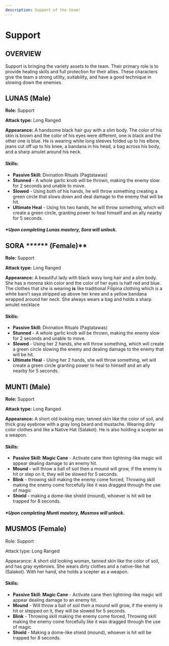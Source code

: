 ```yaml
---
description: Support of the team!
---
```


# Support

## OVERVIEW

Support is bringing the variety assets to the team. Their primary role is to provide healing skills and full protection for their allies. These characters give the team a strong utility, suitability, and have a good technique in slowing down the enemies.

## LUNAS (Male)

**Role:** Support

**Attack type:** Long Ranged

**Appearance:** A handsome black hair guy with a slim body. The color of his skin is brown and the color of his eyes were different, one is black and the other one is blue. He is wearing white long sleeves folded up to his elbow, jeans cut off up to his knee, a bandana in his head, a bag across his body, and a sharp amulet around his neck.&#x20;

#### Skills:

* **Passive Skill:** Divination Rituals (Pagtatawas)
* **Stunned** - A whole garlic knob will be thrown, making the enemy slow for 2 seconds and unable to move.
* **Slowed** - Using both of his hands, he will throw something creating a green circle that slows down and deal damage to the enemy that will be hit.
* **Ultimate Heal** - Using his two hands, he will throw something, which will create a green circle, granting power to heal himself and an ally nearby for 5 seconds.

#### _**\*Upon completing Lunas mastery, Sora will unlock.**_

## SORA _****_** (Female)**

**Role:** Support

**Attack type:** Long Ranged

**Appearance:** A beautiful lady with black wavy long hair and a slim body. She has a morena skin color and the color of her eyes is half red and blue. The clothes that she is wearing **is** like traditional Filipina clothing which is a white baro’t saya stripped up above her knee and a yellow bandana wrapped around her neck. She always wears a bag and holds a sharp amulet necklace

#### Skills:

* **Passive Skill:** Divination Rituals (Pagtatawas)
* **Stunned** - A whole garlic knob will be thrown, making the enemy slow for 2 seconds and unable to move.
* **Slowed** - Using her 2 hands, she will throw something, which will create a green circle slowing the enemy and dealing damage to the enemy that will be hit.
* **Ultimate Heal** - Using her 2 hands, she will throw something, wit will create a green circle granting power to heal to himself and an ally nearby for 5 seconds.

## MUNTI (Male)

**Role:** Support

**Attack type:** Long Ranged

**Appearance:** A short old looking man, tanned skin like the color of soil, and thick gray eyebrow with a gray long beard and mustache. Wearing dirty color clothes and like a Native Hat (Salakot). He is also holding a scepter as a weapon.

#### Skills:

* **Passive Skill: Magic Cane** - Activate cane then lightning-like magic will appear dealing damage to an enemy hit.&#x20;
* **Mound -** will throw a ball of soil then a mound will grow, if the enemy is hit or step on it, they will be slowed for 5 seconds.
* **Blink** - throwing skill making the enemy come forced, Throwing skill making the enemy come forcefully like it was dragged through the use of magic
* **Shield** - making a dome-like shield (mound), whoever is hit will be trapped for 8 seconds.

#### _**\*Upon completing Munti mastery, Musmos will unlock.**_

## **MUSMOS (Female)**

Role: Support

Attack type: Long Ranged

Appearance: A short old looking woman, tanned skin like the color of soil, and has gray eyebrows. She wears dirty clothes and a native-like hat (Salakot). With her hand, she holds a scepter as a weapon.&#x20;

#### Skills:

* **Passive Skill: Magic Cane** - Activate cane then lightning-like magic will appear dealing damage to an enemy hit.
* **Mound** - Will throw a ball of soil then a mound will grow, if the enemy is hit or stepped on it, they will be slowed for 5 seconds.&#x20;
* **Blink** - Throwing skill making the enemy come forced, Throwing skill making the enemy come forcefully like it was dragged through the use of magic
* **Shield** - Making a dome-like shield (mound), whoever is hit will be trapped for 8 seconds.

